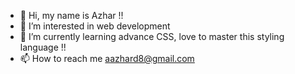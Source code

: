 - 👋 Hi, my name is Azhar !!
- 👀 I’m interested in web development
- 🌱 I’m currently learning advance CSS, love to master this styling language !!
- 📫 How to reach me aazhard8@gmail.com

<!---
ketikketik/ketikketik is a ✨ special ✨ repository because its `README.md` (this file) appears on your GitHub profile.
You can click the Preview link to take a look at your changes.
--->
